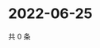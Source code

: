 # 2022-06-25

共 0 条

<!-- BEGIN WEIBO -->
<!-- 最后更新时间 Sat Jun 25 2022 23:14:53 GMT+0800 (China Standard Time) -->

<!-- END WEIBO -->
